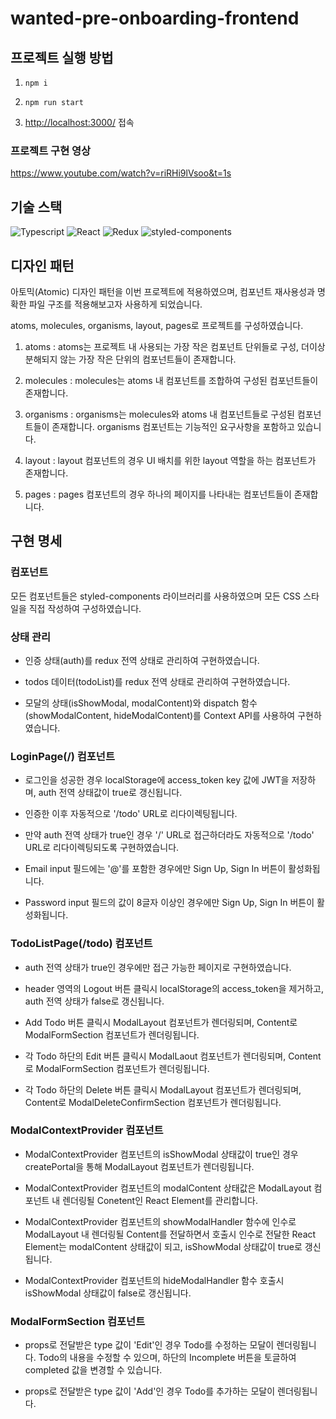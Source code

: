 # wanted-pre-onboarding-frontend

## 프로젝트 실행 방법

1. <code>npm i</code>

2. <code>npm run start</code>

3. <a href="http://localhost:3000/" target="_blank">http://localhost:3000/</a> 접속

### 프로젝트 구현 영상

<a href="https://www.youtube.com/watch?v=riRHi9lVsoo&t=1s">https://www.youtube.com/watch?v=riRHi9lVsoo&t=1s</a>

## 기술 스택

  <img src="https://img.shields.io/badge/typescript-3178C6?style=for-the-badge&logo=typescript&logoColor=white" alt="Typescript">
  <img src="https://img.shields.io/badge/react-61DAFB?style=for-the-badge&logo=react&logoColor=white" alt="React">
  <img src="https://img.shields.io/badge/redux-764ABC?style=for-the-badge&logo=redux&logoColor=white" alt="Redux">
  <img src="https://img.shields.io/badge/styledcomponents-DB7093?style=for-the-badge&logo=styledcomponents&logoColor=white" alt="styled-components">

## 디자인 패턴

아토믹(Atomic) 디자인 패턴을 이번 프로젝트에 적용하였으며, 컴포넌트 재사용성과 명확한 파일 구조를 적용해보고자 사용하게 되었습니다.

atoms, molecules, organisms, layout, pages로 프로젝트를 구성하였습니다.

1. atoms
   : atoms는 프로젝트 내 사용되는 가장 작은 컴포넌트 단위들로 구성, 더이상 분해되지 않는 가장 작은 단위의 컴포넌트들이 존재합니다.

2. molecules
   : molecules는 atoms 내 컴포넌트를 조합하여 구성된 컴포넌트들이 존재합니다.

3. organisms
   : organisms는 molecules와 atoms 내 컴포넌트들로 구성된 컴포넌트들이 존재합니다.
   organisms 컴포넌트는 기능적인 요구사항을 포함하고 있습니다.

4. layout
   : layout 컴포넌트의 경우 UI 배치를 위한 layout 역할을 하는 컴포넌트가 존재합니다.

5. pages
   : pages 컴포넌트의 경우 하나의 페이지를 나타내는 컴포넌트들이 존재합니다.

## 구현 명세

### 컴포넌트

모든 컴포넌트들은 styled-components 라이브러리를 사용하였으며 모든 CSS 스타일을 직접 작성하여 구성하였습니다.

### 상태 관리

- 인증 상태(auth)를 redux 전역 상태로 관리하여 구현하였습니다.

- todos 데이터(todoList)를 redux 전역 상태로 관리하여 구현하였습니다.

- 모달의 상태(isShowModal, modalContent)와 dispatch 함수(showModalContent, hideModalContent)를 Context API를 사용하여 구현하였습니다.

### LoginPage(/) 컴포넌트

- 로그인을 성공한 경우 localStorage에 access_token key 값에 JWT을 저장하며, auth 전역 상태값이 true로 갱신됩니다.

- 인증한 이후 자동적으로 '/todo' URL로 리다이렉팅됩니다.

- 만약 auth 전역 상태가 true인 경우 '/' URL로 접근하더라도 자동적으로 '/todo' URL로 리다이렉팅되도록 구현하였습니다.

- Email input 필드에는 '@'를 포함한 경우에만 Sign Up, Sign In 버튼이 활성화됩니다.

- Password input 필드의 값이 8글자 이상인 경우에만 Sign Up, Sign In 버튼이 활성화됩니다.

### TodoListPage(/todo) 컴포넌트

- auth 전역 상태가 true인 경우에만 접근 가능한 페이지로 구현하였습니다.

- header 영역의 Logout 버튼 클릭시 localStorage의 access_token을 제거하고, auth 전역 상태가 false로 갱신됩니다.

- Add Todo 버튼 클릭시 ModalLayout 컴포넌트가 렌더링되며, Content로 ModalFormSection 컴포넌트가 렌더링됩니다.

- 각 Todo 하단의 Edit 버튼 클릭시 ModalLaout 컴포넌트가 렌더링되며, Content로 ModalFormSection 컴포넌트가 렌더링됩니다.

- 각 Todo 하단의 Delete 버튼 클릭시 ModalLayout 컴포넌트가 렌더링되며, Content로 ModalDeleteConfirmSection 컴포넌트가 렌더링됩니다.

### ModalContextProvider 컴포넌트

- ModalContextProvider 컴포넌트의 isShowModal 상태값이 true인 경우 createPortal을 통해 ModalLayout 컴포넌트가 렌더링됩니다.

- ModalContextProvider 컴포넌트의 modalContent 상태값은 ModalLayout 컴포넌트 내 렌더링될 Conetent인 React Element를 관리합니다.

- ModalContextProvider 컴포넌트의 showModalHandler 함수에 인수로 ModalLayout 내 렌더링될 Content를 전달하면서 호출시 인수로 전달한 React Element는 modalContent 상태값이 되고, isShowModal 상태값이 true로 갱신됩니다.

- ModalContextProvider 컴포넌트의 hideModalHandler 함수 호출시 isShowModal 상태값이 false로 갱신됩니다.

### ModalFormSection 컴포넌트

- props로 전달받은 type 값이 'Edit'인 경우 Todo를 수정하는 모달이 렌더링됩니다. Todo의 내용을 수정할 수 있으며, 하단의 Incomplete 버튼을 토글하여 completed 값을 변경할 수 있습니다.

- props로 전달받은 type 값이 'Add'인 경우 Todo를 추가하는 모달이 렌더링됩니다.
